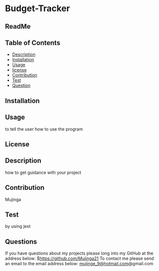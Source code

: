 # Budget-Tracker
## ReadMe

  ## Table of Contents

  * [Description](#description)
  * [Installation](#installation)
  * [Usage](#usage)
  * [license](#license)
  * [Contribution](#contribution)
  * [Test](#test)
  * [Question](#question)
  ## Installation
  
  ## Usage
  to tell the user how to use the program
  ## License
  
  ## Description
  how to get guidance with your project
  ## Contribution
  Mujinga
  ## Test
  by using jest 


  ## Questions
If you have questions about my projects please long into my GitHub at the address below:
  $https://github.com/Mujinga21
To contact me please send an email to the email address below:
  mujinge_9@hotmail.com@gmail.com
